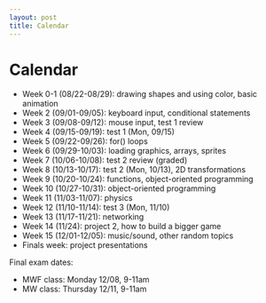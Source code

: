 ```yaml
---
layout: post
title: Calendar
---
```


# Calendar

- Week 0-1 (08/22-08/29): drawing shapes and using color, basic animation
- Week 2 (09/01-09/05): keyboard input, conditional statements
- Week 3 (09/08-09/12): mouse input, test 1 review
- Week 4 (09/15-09/19): test 1 (Mon, 09/15)
- Week 5 (09/22-09/26): for() loops
- Week 6 (09/29-10/03): loading graphics, arrays, sprites
- Week 7 (10/06-10/08): test 2 review (graded)
- Week 8 (10/13-10/17): test 2 (Mon, 10/13), 2D transformations
- Week 9 (10/20-10/24): functions, object-oriented programming
- Week 10 (10/27-10/31): object-oriented programming
- Week 11 (11/03-11/07): physics
- Week 12 (11/10-11/14): test 3 (Mon, 11/10)
- Week 13 (11/17-11/21): networking
- Week 14 (11/24): project 2, how to build a bigger game
- Week 15 (12/01-12/05): music/sound, other random topics
- Finals week: project presentations

Final exam dates:

- MWF class: Monday 12/08, 9-11am
- MW class: Thursday 12/11, 9-11am
